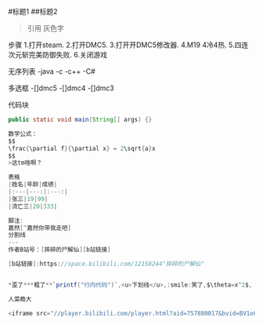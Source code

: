 #标题1
##标题2

>引用 灰色字

步骤
1.打开steam.
2.打开DMC5.
3.打开开DMC5修改器.
4.M19 4冷4热.
5.四连次元斩完美防御失败.
6.关闭游戏

无序列表
-java
-c
-c++
-C#

多选框
-[]dmc5
-[]dmc4
-[]dmc3

代码块
```java
public static void main(String[] args) {}

数学公式：
$$
\frac{\partial f}{\partial x} = 2\sqrt{a}x
$$
>这tm啥啊？

表格
|姓名|年龄|成绩|
|:---|---:|:---:|
|张三|19|99|
|流亡三|20|333|

脚注:
嘉然[^嘉然你带我走吧] 
分割线
---
作者B站号：[摔碎的尸解仙][b站链接]

[b站链接]:https://space.bilibili.com/12158244"摔碎的尸解仙"


*歪了***粗了**`printf("行内代码")`,<u>下划线</u>,:smile:笑了,$\theta=x^2$,

人菜瘾大

<iframe src="//player.bilibili.com/player.html?aid=757880017&bvid=BV1o64y117sm&cid=333813542&page=1" scrolling="no" border="0" frameborder="no" framespacing="0" allowfullscreen="true"> </iframe>
